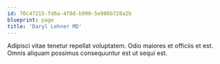 ```yaml
---
id: 70c47215-fd6a-4f8d-b990-5e986b728a2b
blueprint: page
title: 'Daryl Lehner MD'
---
```

Adipisci vitae tenetur repellat voluptatem. Odio maiores et officiis et est. Omnis aliquam possimus consequuntur est ut sequi est.